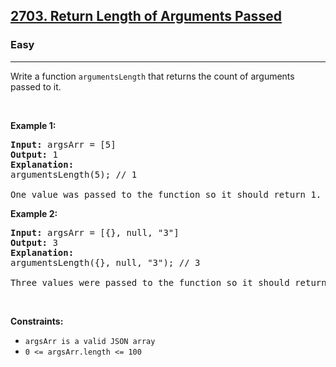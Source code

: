 <h2><a href="https://leetcode.com/problems/return-length-of-arguments-passed/">2703. Return Length of Arguments Passed</a></h2><h3>Easy</h3><hr><div style="null;/*startDM*/undefined/*endDM*/">Write a function&nbsp;<code style="null;/*startDM*/undefined/*endDM*/">argumentsLength</code> that returns the count of arguments passed to it.
<p style="null;/*startDM*/undefined/*endDM*/">&nbsp;</p>
<p style="null;/*startDM*/undefined/*endDM*/"><strong class="example" style="null;/*startDM*/undefined/*endDM*/">Example 1:</strong></p>

<pre style="null;/*startDM*/undefined/*endDM*/"><strong style="null;/*startDM*/undefined/*endDM*/">Input:</strong> argsArr = [5]
<strong style="null;/*startDM*/undefined/*endDM*/">Output:</strong> 1
<strong style="null;/*startDM*/undefined/*endDM*/">Explanation:</strong>
argumentsLength(5); // 1

One value was passed to the function so it should return 1.
</pre>

<p style="null;/*startDM*/undefined/*endDM*/"><strong class="example" style="null;/*startDM*/undefined/*endDM*/">Example 2:</strong></p>

<pre style="null;/*startDM*/undefined/*endDM*/"><strong style="null;/*startDM*/undefined/*endDM*/">Input:</strong> argsArr = [{}, null, "3"]
<strong style="null;/*startDM*/undefined/*endDM*/">Output:</strong> 3
<strong style="null;/*startDM*/undefined/*endDM*/">Explanation:</strong> 
argumentsLength({}, null, "3"); // 3

Three values were passed to the function so it should return 3.
</pre>

<p style="null;/*startDM*/undefined/*endDM*/">&nbsp;</p>
<p style="null;/*startDM*/undefined/*endDM*/"><strong style="null;/*startDM*/undefined/*endDM*/">Constraints:</strong></p>

<ul style="null;/*startDM*/undefined/*endDM*/">
	<li style="null;/*startDM*/undefined/*endDM*/"><code style="null;/*startDM*/undefined/*endDM*/">argsArr is a valid JSON array</code></li>
	<li style="null;/*startDM*/undefined/*endDM*/"><code style="null;/*startDM*/undefined/*endDM*/">0 &lt;= argsArr.length &lt;= 100</code></li>
</ul>
</div>